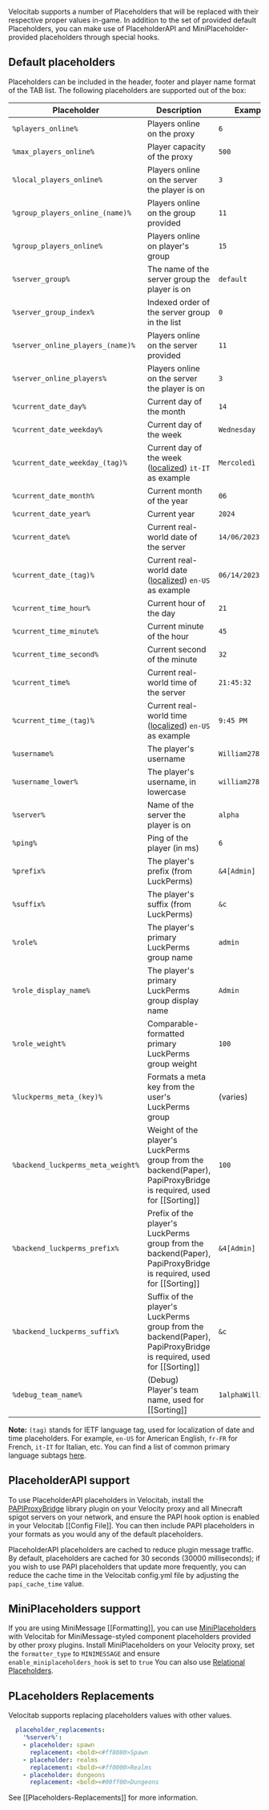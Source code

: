 Velocitab supports a number of Placeholders that will be replaced with their respective proper values in-game. In addition to the set of provided default Placeholders, you can make use of PlaceholderAPI and MiniPlaceholder-provided placeholders through special hooks.

## Default placeholders
Placeholders can be included in the header, footer and player name format of the TAB list. The following placeholders are supported out of the box:


| Placeholder                       | Description                                                                                                                                       | Example            |
|-----------------------------------|---------------------------------------------------------------------------------------------------------------------------------------------------|--------------------|
| `%players_online%`                | Players online on the proxy                                                                                                                       | `6`                |
| `%max_players_online%`            | Player capacity of the proxy                                                                                                                      | `500`              |
| `%local_players_online%`          | Players online on the server the player is on                                                                                                     | `3`                |
| `%group_players_online_(name)%`   | Players online on the group provided                                                                                                              | `11`               |
| `%group_players_online%`          | Players online on player's group                                                                                                                  | `15`               |
| `%server_group%`                  | The name of the server group the player is on                                                                                                     | `default`          |
| `%server_group_index%`            | Indexed order of the server group in the list                                                                                                     | `0`                |
| `%server_online_players_(name)%`  | Players online on the server provided                                                                                                             | `11`               |
| `%server_online_players%`         | Players online on the server the player is on                                                                                                     | `3`                |
| `%current_date_day%`              | Current day of the month                                                                                                                          | `14`               |
| `%current_date_weekday%`          | Current day of the week                                                                                                                           | `Wednesday`        |
| `%current_date_weekday_(tag)%`    | Current day of the week ([localized](https://en.wikipedia.org/wiki/IETF_language_tag#List_of_common_primary_language_subtags)) `it-IT` as example | `Mercoledì`        |
| `%current_date_month%`            | Current month of the year                                                                                                                         | `06`               |
| `%current_date_year%`             | Current year                                                                                                                                      | `2024`             |
| `%current_date%`                  | Current real-world date of the server                                                                                                             | `14/06/2023`       |
| `%current_date_(tag)%`            | Current real-world date ([localized](https://en.wikipedia.org/wiki/IETF_language_tag#List_of_common_primary_language_subtags)) `en-US` as example | `06/14/2023`       |
| `%current_time_hour%`             | Current hour of the day                                                                                                                           | `21`               |
| `%current_time_minute%`           | Current minute of the hour                                                                                                                        | `45`               |
| `%current_time_second%`           | Current second of the minute                                                                                                                      | `32`               |
| `%current_time%`                  | Current real-world time of the server                                                                                                             | `21:45:32`         |
| `%current_time_(tag)%`            | Current real-world time ([localized](https://en.wikipedia.org/wiki/IETF_language_tag#List_of_common_primary_language_subtags)) `en-US` as example | `9:45 PM`          |
| `%username%`                      | The player's username                                                                                                                             | `William278`       |
| `%username_lower%`                | The player's username, in lowercase                                                                                                               | `william278`       |
| `%server%`                        | Name of the server the player is on                                                                                                               | `alpha`            |
| `%ping%`                          | Ping of the player (in ms)                                                                                                                        | `6`                |
| `%prefix%`                        | The player's prefix (from LuckPerms)                                                                                                              | `&4[Admin]`        |
| `%suffix%`                        | The player's suffix (from LuckPerms)                                                                                                              | `&c `              |
| `%role%`                          | The player's primary LuckPerms group name                                                                                                         | `admin`            |
| `%role_display_name%`             | The player's primary LuckPerms group display name                                                                                                 | `Admin`            |
| `%role_weight%`                   | Comparable-formatted primary LuckPerms group weight                                                                                               | `100`              |
| `%luckperms_meta_(key)%`          | Formats a meta key from the user's LuckPerms group                                                                                                | (varies)           |
| `%backend_luckperms_meta_weight%` | Weight of the player's LuckPerms group from the backend(Paper), PapiProxyBridge is required, used for [[Sorting]]                                 | `100`              |
| `%backend_luckperms_prefix%`      | Prefix of the player's LuckPerms group from the backend(Paper), PapiProxyBridge is required, used for [[Sorting]]                                 | `&4[Admin]`        |
| `%backend_luckperms_suffix%`      | Suffix of the player's LuckPerms group from the backend(Paper), PapiProxyBridge is required, used for [[Sorting]]                                 | `&c `              |
| `%debug_team_name%`               | (Debug) Player's team name, used for [[Sorting]]                                                                                                  | `1alphaWilliam278` |

**Note:** `(tag)` stands for IETF language tag, used for localization of date and time placeholders. For example, `en-US` for American English, `fr-FR` for French, `it-IT` for Italian, etc.
You can find a list of common primary language subtags [here](https://en.wikipedia.org/wiki/IETF_language_tag#List_of_common_primary_language_subtags).


## PlaceholderAPI support
To use PlaceholderAPI placeholders in Velocitab, install the [PAPIProxyBridge](https://modrinth.com/plugin/papiproxybridge) library plugin on your Velocity proxy and all Minecraft spigot servers on your network, and ensure the PAPI hook option is enabled in your Velocitab [[Config File]]. You can then include PAPI placeholders in your formats as you would any of the default placeholders.

PlaceholderAPI placeholders are cached to reduce plugin message traffic. By default, placeholders are cached for 30 seconds (30000 milliseconds); if you wish to use PAPI placeholders that update more frequently, you can reduce the cache time in the Velocitab config.yml file by adjusting the `papi_cache_time` value.

## MiniPlaceholders support
If you are using MiniMessage [[Formatting]], you can use [MiniPlaceholders](https://github.com/MiniPlaceholders/MiniPlaceholders) with Velocitab for MiniMessage-styled component placeholders provided by other proxy plugins. Install MiniPlaceholders on your Velocity proxy, set the `formatter_type` to `MINIMESSAGE` and ensure `enable_miniplaceholders_hook` is set to `true`
You can also use [Relational Placeholders](Relational-Placeholders).

## PLaceholders Replacements
Velocitab supports replacing placeholders values with other values.
```yaml
  placeholder_replacements:
    '%server%':
    - placeholder: spawn
      replacement: <bold><#ff8080>Spawn
    - placeholder: realms
      replacement: <bold><#ff0000>Realms
    - placeholder: dungeons
      replacement: <bold><#00ff00>Dungeons
```

See [[Placeholders-Replacements]] for more information.